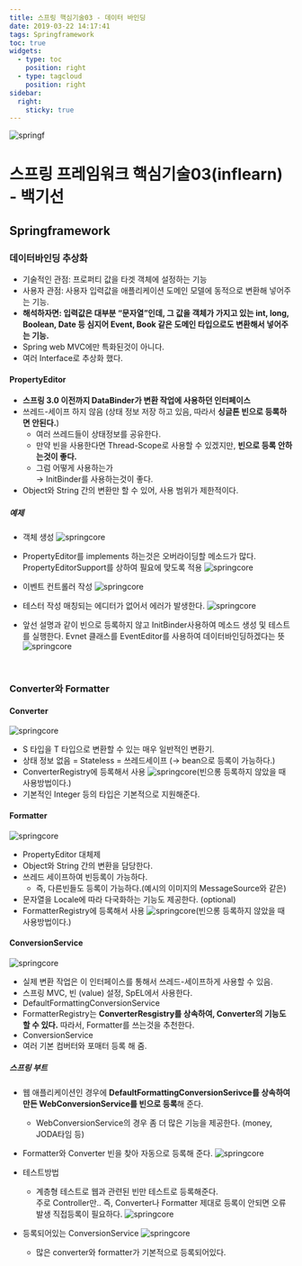 ```yaml
---
title: 스프링 핵심기술03 - 데이터 바인딩
date: 2019-03-22 14:17:41
tags: Springframework
toc: true
widgets:
  - type: toc
    position: right
  - type: tagcloud
    position: right
sidebar:
  right:
    sticky: true
---
```

![springf](/images/springframwork-logo.png)
# 스프링 프레임워크 핵심기술03(inflearn) - 백기선 
## Springframework
<!-- more -->
### 데이터바인딩 추상화
- 기술적인 관점: 프로퍼티 값을 타겟 객체에 설정하는 기능
- 사용자 관점: 사용자 입력값을 애플리케이션 도메인 모델에 동적으로 변환해 넣어주는 기능.
- **해석하자면: 입력값은 대부분 “문자열”인데, 그 값을 객체가 가지고 있는 int, long, Boolean, Date 등 심지어 Event, Book 같은 도메인 타입으로도 변환해서 넣어주는 기능.**
- Spring web MVC에만 특화된것이 아니다.
- 여러 Interface로 추상화 했다.
 
#### PropertyEditor

- **스프링 3.0 이전까지 DataBinder가 변환 작업에 사용하던 인터페이스**
- 쓰레드-세이프 하지 않음 (상태 정보 저장 하고 있음, 따라서 **싱글톤 빈으로 등록하면 안된다.**)
    - 여러 쓰레드들이 상태정보를 공유한다.
    - 만약 빈을 사용한다면 Thread-Scope로 사용할 수 있겠지만, **빈으로 등록 안하는것이 좋다.**   
    - 그럼 어떻게 사용하는가   
    → InitBinder를 사용하는것이 좋다.
- Object와 String 간의 변환만 할 수 있어, 사용 범위가 제한적이다.

##### 예제
- 객체 생성
![springcore](/images/springc/springcore03-01.png)

- PropertyEditor를 implements 하는것은  오버라이딩할 메소드가 많다.      
PropertyEditorSupport를 상하여 필요에 맞도록 적용
![springcore](/images/springc/springcore03-02.png)

- 이벤트 컨트롤러 작성
![springcore](/images/springc/springcore03-03.png)

- 테스터 작성
매칭되는 에디터가 없어서 에러가 발생한다. 
![springcore](/images/springc/springcore03-04.png)

- 앞선 설명과 같이 빈으로 등록하지 않고 InitBinder사용하여 메소드 생성 및 테스트를 실행한다.
Evnet 클래스를 EventEditor를 사용하여 데이터바인딩하겠다는 뜻
![springcore](/images/springc/springcore03-05.png)
<br>

### Converter와 Formatter
#### Converter
![springcore](/images/springc/springcore03-06.png)
- S 타입을 T 타입으로 변환할 수 있는 매우 일반적인 변환기.
- 상태 정보 없음 = Stateless = 쓰레드세이프 (→ bean으로 등록이 가능하다.)
- ConverterRegistry에 등록해서 사용
![springcore](/images/springc/springcore03-07.png)(빈으롱 등록하지 않았을 때 사용방법이다.)
- 기본적인 Integer 등의 타입은 기본적으로 지원해준다.

#### Formatter
![springcore](/images/springc/springcore03-08.png)
- PropertyEditor 대체제
- Object와 String 간의 변환을 담당한다.
- 쓰레드 세이프하여 빈등록이 가능하다.
    - 즉, 다른빈들도 등록이 가능하다.(예시의 이미지의 MessageSource와 같은) 
- 문자열을 Locale에 따라 다국화하는 기능도 제공한다. (optional)
- FormatterRegistry에 등록해서 사용
![springcore](/images/springc/springcore03-09.png)(빈으롱 등록하지 않았을 때 사용방법이다.)

#### ConversionService
![springcore](/images/springc/springcore03-10.png)

- 실제 변환 작업은 이 인터페이스를 통해서 쓰레드-세이프하게 사용할 수 있음.
- 스프링 MVC, 빈 (value) 설정, SpEL에서 사용한다.
- DefaultFormattingConversionService
- FormatterRegistry는 **ConverterResgistry를 상속하여, Converter의 기능도 할 수 있다.**
따라서, Formatter를 쓰는것을 추천한다.
- ConversionService
- 여러 기본 컴버터와 포매터 등록 해 줌.

##### 스프링 부트
- 웹 애플리케이션인 경우에 **DefaultFormattingConversionSerivce를 상속하여 만든 WebConversionService를 빈으로 등록**해 준다.
    - WebConversionService의 경우 좀 더 많은 기능을 제공한다. (money, JODA타임 등)
- Formatter와 Converter 빈을 찾아 자동으로 등록해 준다.
![springcore](/images/springc/springcore03-11.png)

- 테스트방법
    - 계층형 테스트로 웹과 관련된 빈만 테스트로 등록해준다.   
    주로 Controller만.. 즉, Converter나 Formatter 제대로 등록이 안되면 오류발생
    직접등록이 필요하다.
    ![springcore](/images/springc/springcore03-12.png)
- 등록되어있는 ConversionService
    ![springcore](/images/springc/springcore03-13.png)
    - 많은 converter와 formatter가 기본적으로 등록되어있다.
<br><br>    